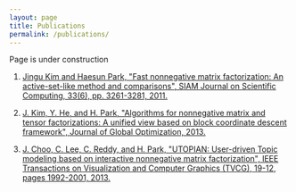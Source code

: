 ```yaml
---
layout: page
title: Publications
permalink: /publications/
---
```


Page is under construction

1. [Jingu Kim and Haesun Park, "Fast nonnegative matrix factorization: An active-set-like method and comparisons", SIAM Journal on Scientific Computing, 33(6), pp. 3261-3281, 2011.](http://www.cc.gatech.edu/~hpark/papers/SISC_082117RR_Kim_Park.pdf)

2. [J. Kim, Y. He, and H. Park, "Algorithms for nonnegative matrix and tensor factorizations: A unified view based on block coordinate descent framework", Journal of Global Optimization, 2013.](http://www.cc.gatech.edu/~hpark/papers/jgo.pdf) 

3. [J. Choo, C. Lee, C. Reddy, and H. Park, "UTOPIAN: User-driven Topic modeling based on interactive nonnegative matrix factorization", IEEE Transactions on Visualization and Computer Graphics (TVCG), 19-12, pages 1992-2001, 2013.](http://www.cc.gatech.edu/~hpark/papers/2013_tvcg_utopian.pdf)

